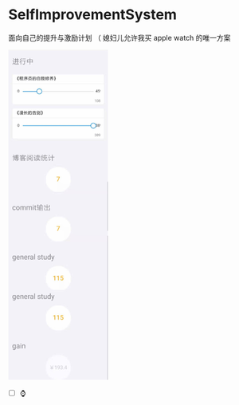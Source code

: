 # SelfImprovementSystem
面向自己的提升与激励计划 （ 媳妇儿允许我买 apple watch 的唯一方案 

<img width='200' src='https://github.com/YangXinlei/SelfImprovementSystem/blob/master/index.jpeg'></img>

- [ ] ⌚️
